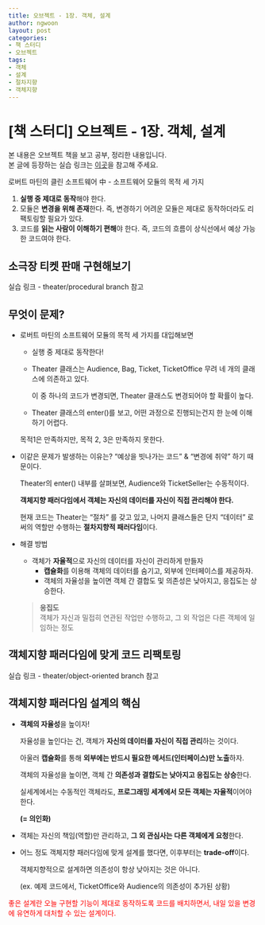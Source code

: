 ```yaml
---
title: 오브젝트 - 1장. 객체, 설계
author: ngwoon
layout: post
categories:
- 책 스터디
- 오브젝트
tags:
- 객체
- 설계
- 절차지향
- 객체지향
---
```


# [책 스터디] 오브젝트 - 1장. 객체, 설계

본 내용은 오브젝트 책을 보고 공부, 정리한 내용입니다.<br/>
본 글에 등장하는 실습 링크는 [이곳](https://github.com/ngwoon/objects-book-examples)을 참고해 주세요.

로버트 마틴의 클린 소프트웨어 中 - 소프트웨어 모듈의 목적 세 가지

1. **실행 중 제대로 동작**해야 한다.
2. 모듈은 **변경을 위해 존재**한다. 즉, 변경하기 어려운 모듈은 제대로 동작하더라도 리팩토링할 필요가 있다.
3. 코드를 **읽는 사람이 이해하기 편해**야 한다. 즉, 코드의 흐름이 상식선에서 예상 가능한 코드여야 한다.

## 소극장 티켓 판매 구현해보기

실습 링크 - theater/procedural branch 참고

## 무엇이 문제?

- 로버트 마틴의 소프트웨어 모듈의 목적 세 가지를 대입해보면
  - 실행 중 제대로 동작한다!
  - Theater 클래스는 Audience, Bag, Ticket, TicketOffice 무려 네 개의 클래스에 의존하고 있다.

    이 중 하나의 코드가 변경되면, Theater 클래스도 변경되어야 할 확률이 높다.

  - Theater 클래스의 enter()를 보고, 어떤 과정으로 진행되는건지 한 눈에 이해하기 어렵다.

  목적1은 만족하지만, 목적 2, 3은 만족하지 못한다.

- 이같은 문제가 발생하는 이유는? “예상을 빗나가는 코드” & “변경에 취약” 하기 때문이다.

  Theater의 enter() 내부를 살펴보면, Audience와 TicketSeller는 수동적이다.

  **객체지향 패러다임에서 객체는 자신의 데이터를 자신이 직접 관리해야 한다.**

  현재 코드는 Theater는 “절차” 를 갖고 있고, 나머지 클래스들은 단지 “데이터” 로써의 역할만 수행하는 **절차지향적 패러다임**이다.

- 해결 방법
  - 객체가 **자율적**으로 자신의 데이터를 자신이 관리하게 만들자
    - **캡슐화**를 이용해 객체의 데이터를 숨기고, 외부에 인터페이스를 제공하자.
    - 객체의 자율성을 높이면 객체 간 결합도 및 의존성은 낮아지고, 응집도는 상승한다.

  > **응집도**<br/> 
  > 객체가 자신과 밀접히 연관된 작업만 수행하고, 그 외 작업은 다른 객체에 일임하는 정도
  >

## 객체지향 패러다임에 맞게 코드 리팩토링

실습 링크 - theater/object-oriented branch 참고

## 객체지향 패러다임 설계의 핵심

- **객체의 자율성**을 높이자!

  자율성을 높인다는 건, 객체가 **자신의 데이터를 자신이 직접 관리**하는 것이다.

  아울러 **캡슐화**를 통해 **외부에는 반드시 필요한 메서드(인터페이스)만 노출**하자.

  객체의 자율성을 높이면, 객체 간 **의존성과 결합도는 낮아지고 응집도는 상승**한다.

  실세계에서는 수동적인 객체라도, **프로그래밍 세계에서 모든 객체는 자율적**이어야 한다.

  **(= 의인화)**

- 객체는 자신의 책임(역할)만 관리하고, **그 외 관심사는 다른 객체에게 요청**한다.
- 어느 정도 객체지향 패러다임에 맞게 설계를 했다면, 이후부터는 **trade-off**이다.

  객체지향적으로 설계하면 의존성이 항상 낮아지는 것은 아니다.

  (ex. 예제 코드에서, TicketOffice와 Audience의 의존성이 추가된 상황)


<span style="color:red">
  좋은 설계란 오늘 구현할 기능이 제대로 동작하도록 코드를 배치하면서, 내일 있을 변경에 유연하게 대처할 수 있는 설계이다.
</span>